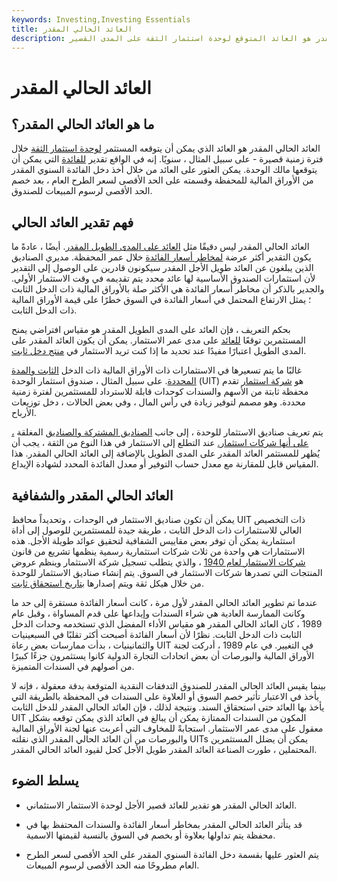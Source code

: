 ```yaml
---
keywords: Investing,Investing Essentials
title: العائد الحالي المقدر
description: العائد الحالي المقدر هو العائد المتوقع لوحدة استثمار الثقة على المدى القصير.
---
```


# العائد الحالي المقدر
## ما هو العائد الحالي المقدر؟

العائد الحالي المقدر هو العائد الذي يمكن أن يتوقعه المستثمر [لوحدة استثمار الثقة](/uit) خلال فترة زمنية قصيرة - على سبيل المثال ، سنويًا. إنه في الواقع تقدير [للفائدة](/interest) التي يمكن أن يتوقعها مالك الوحدة. يمكن العثور على العائد من خلال أخذ دخل الفائدة السنوي المقدر من الأوراق المالية للمحفظة وقسمته على الحد الأقصى لسعر الطرح العام ، بعد خصم الحد الأقصى لرسوم المبيعات للصندوق.

## فهم تقدير العائد الحالي

العائد الحالي المقدر ليس دقيقًا مثل [العائد على المدى الطويل المقدر](/estimated-return). أيضًا ، عادةً ما يكون التقدير أكثر عرضة [لمخاطر أسعار الفائدة](/interestraterisk) خلال عمر المحفظة. مديري الصناديق الذين يبلغون عن العائد طويل الأجل المقدر سيكونون قادرين على الوصول إلى التقدير لأن استثمارات الصندوق الأساسية لها عائد محدد يتم تقديمه في وقت الاستثمار الأولي. والجدير بالذكر أن مخاطر أسعار الفائدة هي الأكثر صلة بالأوراق المالية ذات الدخل الثابت ؛ يمثل الارتفاع المحتمل في أسعار الفائدة في السوق خطرًا على قيمة الأوراق المالية ذات الدخل الثابت.

بحكم التعريف ، فإن العائد على المدى الطويل المقدر هو مقياس افتراضي يمنح المستثمرين توقعًا [للعائد](/return) على مدى عمر الاستثمار. يمكن أن يكون العائد المقدر على المدى الطويل اعتبارًا مفيدًا عند تحديد ما إذا كنت تريد الاستثمار في [منتج دخل ثابت](/fixed-incomesecurity).

غالبًا ما يتم تسعيرها في الاستثمارات ذات الأوراق المالية ذات الدخل [الثابت والمدة المحددة](/duration). على سبيل المثال ، صندوق استثمار الوحدة (UIT) هو [شركة استثمار](/investmentcompany) تقدم محفظة ثابتة من الأسهم والسندات كوحدات قابلة للاسترداد للمستثمرين لفترة زمنية محددة. وهو مصمم لتوفير زيادة في رأس المال ، وفي بعض الحالات ، دخل توزيعات الأرباح.

يتم تعريف صناديق الاستثمار للوحدة ، إلى جانب [الصناديق المشتركة والصناديق](/mutualfund) المغلقة [، على أنها شركات استثمار.](/closed-endinvestment) عند التطلع إلى الاستثمار في هذا النوع من الثقة ، يجب أن يُظهر للمستثمر العائد المقدر على المدى الطويل بالإضافة إلى العائد الحالي المقدر. هذا المقياس قابل للمقارنة مع معدل حساب التوفير أو معدل الفائدة المحدد لشهادة الإيداع.

## العائد الحالي المقدر والشفافية

يمكن أن تكون صناديق الاستثمار في الوحدات ، وتحديداً محافظ UIT ذات التخصيص العالي للاستثمارات ذات الدخل الثابت ، طريقة جيدة للمستثمرين للوصول إلى أداة استثمارية يمكن أن توفر بعض مقاييس الشفافية لتحقيق عوائد طويلة الأجل. هذه الاستثمارات هي واحدة من ثلاث شركات استثمارية رسمية ينظمها تشريع من قانون [شركات الاستثمار لعام 1940](/investmentcompanyact) ، والذي يتطلب تسجيل شركة الاستثمار وينظم عروض المنتجات التي تصدرها شركات الاستثمار في السوق. يتم إنشاء صناديق الاستثمار للوحدة من خلال هيكل ثقة ويتم إصدارها [بتاريخ استحقاق ثابت](/maturitydate).

عندما تم تطوير العائد الحالي المقدر لأول مرة ، كانت أسعار الفائدة مستقرة إلى حد ما وكانت الممارسة العادية هي شراء السندات وإيداعها على قدم المساواة ، وقبل عام 1989 ، كان العائد الحالي المقدر هو مقياس الأداء المفضل الذي تستخدمه وحدات الدخل الثابت ذات الدخل الثابت. نظرًا لأن أسعار الفائدة أصبحت أكثر تقلبًا في السبعينيات والثمانينيات ، بدأت ممارسات بعض رعاة UIT في التغيير. في عام 1989 ، أدركت لجنة الأوراق المالية والبورصات أن بعض اتحادات التجارة الدولية كانوا يستثمرون جزءًا كبيرًا من أصولهم في السندات المتميزة.

بينما يقيس العائد الحالي المقدر للصندوق التدفقات النقدية المتوقعة بدقة معقولة ، فإنه لا يأخذ في الاعتبار تأثير خصم السوق أو العلاوة على السندات في المحفظة بالطريقة التي يأخذ بها العائد حتى استحقاق السند. ونتيجة لذلك ، فإن العائد الحالي المقدر للدخل الثابت UIT المكون من السندات الممتازة يمكن أن يبالغ في العائد الذي يمكن توقعه بشكل معقول على مدى عمر الاستثمار. استجابةً للمخاوف التي أعربت عنها لجنة الأوراق المالية والبورصات من أن العائد الحالي المقدر الذي نقلته UITs يمكن أن يضلل المستثمرين المحتملين ، طورت الصناعة العائد المقدر طويل الأجل كحل لقيود العائد الحالي المقدر.

## يسلط الضوء

- العائد الحالي المقدر هو تقدير للعائد قصير الأجل لوحدة الاستثمار الاستئماني.

- قد يتأثر العائد الحالي المقدر بمخاطر أسعار الفائدة والسندات المحتفظ بها في محفظة يتم تداولها بعلاوة أو بخصم في السوق بالنسبة لقيمتها الاسمية.

- يتم العثور عليها بقسمة دخل الفائدة السنوي المقدر على الحد الأقصى لسعر الطرح العام مطروحًا منه الحد الأقصى لرسوم المبيعات.

